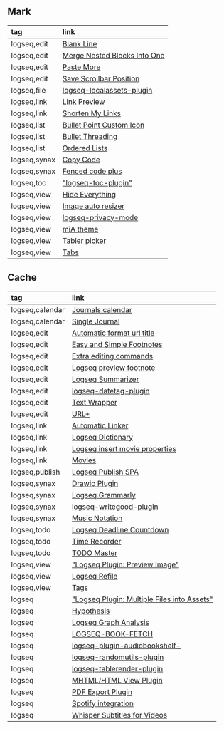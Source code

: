 ## Mark

|tag|link|
|:-|:-|
|logseq,edit|[Blank Line](https://github.com/YU000jp/logseq-plugin-blank-line)|
|logseq,edit|[Merge Nested Blocks Into One](https://github.com/georgeguimaraes/logseq-plugin-merge-nested-blocks-into-one)|
|logseq,edit|[Paste More](https://github.com/usoonees/logseq-plugin-paste-more)|
|logseq,edit|[Save Scrollbar Position](https://github.com/studyduck/logseq-save-scrollbar-position)|
|logseq,file|[logseq-localassets-plugin](https://github.com/hkgnp/logseq-localassets-plugin)|
|logseq,link|[Link Preview](https://github.com/pengx17/logseq-plugin-link-preview)|
|logseq,link|[Shorten My Links](https://github.com/stdword/logseq13-shorten-my-links)|
|logseq,list|[Bullet Point Custom Icon](https://github.com/YU000jp/logseq-plugin-bullet-point-custom-icon)|
|logseq,list|[Bullet Threading](https://github.com/pengx17/logseq-plugin-bullet-threading)|
|logseq,list|[Ordered Lists](https://github.com/sethyuan/logseq-plugin-ol)|
|logseq,synax|[Copy Code](https://github.com/vyleung/logseq-copy-code-plugin)|
|logseq,synax|[Fenced code plus](https://github.com/xyhp915/logseq-fenced-code-plus)|
|logseq,toc|["logseq-toc-plugin"](https://github.com/benjypng/logseq-toc-plugin)|
|logseq,view|[Hide Everything](https://github.com/ahonn/logseq-plugin-hide-everything)|
|logseq,view|[Image auto resizer](https://github.com/yutaodou/logseq-image-auto-resizer)|
|logseq,view|[logseq-privacy-mode](https://github.com/duydl/logseq-privacy-mode)|
|logseq,view|[miA theme](https://github.com/playerofgames/logseq-mia-theme)|
|logseq,view|[Tabler picker](https://github.com/yoyurec/logseq-tabler-picker)|
|logseq,view|[Tabs](https://github.com/pengx17/logseq-plugin-tabs)|

## Cache

|tag|link|
|:-|:-|
|logseq,calendar|[Journals calendar](https://github.com/xyhp915/logseq-journals-calendar)|
|logseq,calendar|[Single Journal](https://github.com/YU000jp/logseq-plugin-single-journal)|
|logseq,edit|[Automatic format url title](https://github.com/0x7b1/logseq-plugin-automatic-url-title)|
|logseq,edit|[Easy and Simple Footnotes](https://github.com/gremi-jr/logseq-footnote-plugin)|
|logseq,edit|[Extra editing commands](https://github.com/freder/logseq-plugin-extra-editing-commands)|
|logseq,edit|[Logseq preview footnote](https://github.com/b-yp/logseq-preview-footnote)|
|logseq,edit|[Logseq Summarizer](https://github.com/trashhalo/logseq-summarizer)|
|logseq,edit|[logseq-datetag-plugin](https://github.com/sawhney17/logseq-datetag-plugin)|
|logseq,edit|[Text Wrapper](https://github.com/sethyuan/logseq-plugin-wrap)|
|logseq,edit|[URL+](https://github.com/rlhk/logseq-url-plus)|
|logseq,link|[Automatic Linker](https://github.com/sawhney17/logseq-automatic-linker)|
|logseq,link|[Logseq Dictionary](https://github.com/trashhalo/logseq-dictionary)|
|logseq,link|[Logseq insert movie properties](https://github.com/b-yp/logseq-insert-movie-properties)|
|logseq,link|[Movies](https://github.com/darthorimar/logseq-movies-plugin)|
|logseq,publish|[Logseq Publish SPA](https://github.com/marketplace/actions/logseq-publish-spa)|
|logseq,synax|[Drawio Plugin](https://github.com/lee88688/logseq-drawio-plugin)|
|logseq,synax|[Logseq Grammarly](https://github.com/xflash96/logseq-grammarly)|
|logseq,synax|[logseq-writegood-plugin](https://github.com/hkgnp/logseq-writegood-plugin)|
|logseq,synax|[Music Notation](https://github.com/benjaffe/logseq-music-notation)|
|logseq,todo|[Logseq Deadline Countdown](https://github.com/xxchan/logseq-deadline-countdown)|
|logseq,todo|[Time Recorder](https://github.com/5hir0kur0/logseq-time-recorder)|
|logseq,todo|[TODO Master](https://github.com/pengx17/logseq-plugin-todo-master)|
|logseq,view|["Logseq Plugin: Preview Image"](https://github.com/YU000jp/logseq-plugin-preview-image)|
|logseq,view|[Logseq Refile](https://github.com/meain/logseq-plugin-refile)|
|logseq,view|[Tags](https://github.com/gidongkwon/logseq-plugin-tags)|
|logseq|["Logseq Plugin: Multiple Files into Assets"](https://github.com/YU000jp/logseq-plugin-multiple-assets)|
|logseq|[Hypothesis](https://github.com/c6p/logseq-hypothesis)|
|logseq|[Logseq Graph Analysis](https://github.com/trashhalo/logseq-graph-analysis)|
|logseq|[LOGSEQ-BOOK-FETCH](https://github.com/LuloDev/logseq-book-fetch)|
|logseq|[logseq-plugin-audiobookshelf-](https://github.com/etopeter/logseq-plugin-audiobookshelf-import)|
|logseq|[logseq-randomutils-plugin](https://github.com/hkgnp/logseq-randomutils-plugin)|
|logseq|[logseq-tablerender-plugin](https://github.com/hkgnp/logseq-tablerender-plugin)|
|logseq|[MHTML/HTML View Plugin](https://github.com/lee88688/logseq-mhtml-view-plugin)|
|logseq|[PDF Export Plugin](https://github.com/OverflowCat/logseq-pdf-nav)|
|logseq|[Spotify integration](https://github.com/hankhank10/i-listened-plugin)|
|logseq|[Whisper Subtitles for Videos](https://github.com/usoonees/logseq-plugin-whisper-subtitles)|